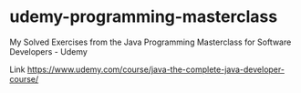 # udemy-programming-masterclass
My Solved Exercises from the Java Programming Masterclass for Software Developers - Udemy

Link https://www.udemy.com/course/java-the-complete-java-developer-course/
